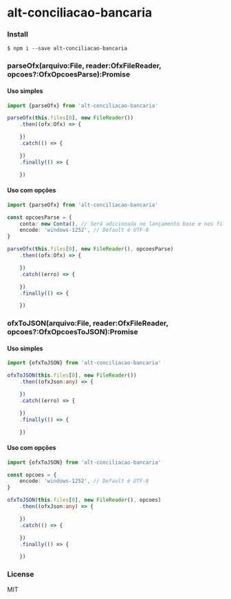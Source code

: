 # alt-conciliacao-bancaria

### Install

```shell
$ npm i --save alt-conciliacao-bancaria
```

### parseOfx(arquivo:File, reader:OfxFileReader, opcoes?:OfxOpcoesParse):Promise<Ofx>

#### Uso simples

```ts
import {parseOfx} from 'alt-conciliacao-bancaria'

parseOfx(this.files[0], new FileReader())
    .then((ofx:Ofx) => {

    })
    .catch(() => {

    })
    .finally(() => {

    })
```

#### Uso com opções

```ts
import {parseOfx} from 'alt-conciliacao-bancaria'

const opcoesParse = {
    conta: new Conta(), // Será adicionada no lançamento base e nos filhos também
    encode: 'windows-1252', // Default é UTF-8
}

parseOfx(this.files[0], new FileReader(), opcoesParse)
    .then((ofx:Ofx) => {

    })
    .catch((erro) => {

    })
    .finally(() => {

    })
```

### ofxToJSON(arquivo:File, reader:OfxFileReader, opcoes?:OfxOpcoesToJSON):Promise<any>

#### Uso simples

```ts
import {ofxToJSON} from 'alt-conciliacao-bancaria'

ofxToJSON(this.files[0], new FileReader())
    .then((ofxJson:any) => {

    })
    .catch((erro) => {

    })
    .finally(() => {

    })
```

#### Uso com opções

```ts
import {ofxToJSON} from 'alt-conciliacao-bancaria'

const opcoes = {
    encode: 'windows-1252', // Default é UTF-8
}

ofxToJSON(this.files[0], new FileReader(), opcoes)
    .then((ofxJson:any) => {

    })
    .catch(() => {

    })
    .finally(() => {

    })
```

### License

MIT